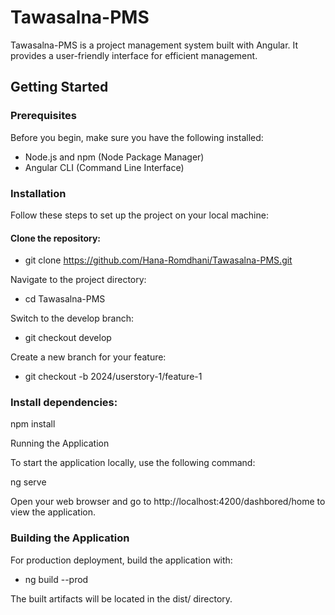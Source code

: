 # Tawasalna-PMS
Tawasalna-PMS is a project management system built with Angular. It provides a user-friendly interface for efficient management.
## Getting Started
### Prerequisites
Before you begin, make sure you have the following installed:

- Node.js and npm (Node Package Manager)
- Angular CLI (Command Line Interface)

### Installation

Follow these steps to set up the project on your local machine:

#### Clone the repository:
- git clone https://github.com/Hana-Romdhani/Tawasalna-PMS.git
  
Navigate to the project directory:
- cd Tawasalna-PMS
  
Switch to the develop branch:
- git checkout develop
  
Create a new branch for your feature:
- git checkout -b 2024/userstory-1/feature-1
### Install dependencies:
npm install

Running the Application

To start the application locally, use the following command:

ng serve

Open your web browser and go to http://localhost:4200/dashbored/home to view the application.

### Building the Application

For production deployment, build the application with:

- ng build --prod
  
The built artifacts will be located in the dist/ directory.


